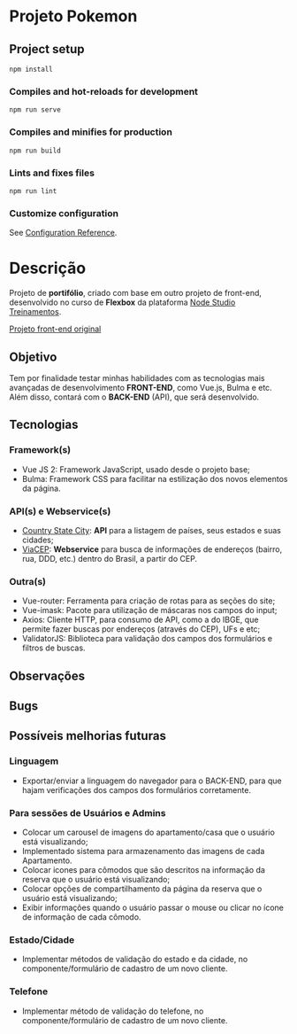 # Projeto Pokemon

## Project setup
```
npm install
```

### Compiles and hot-reloads for development
```
npm run serve
```

### Compiles and minifies for production
```
npm run build
```

### Lints and fixes files
```
npm run lint
```

### Customize configuration
See [Configuration Reference](https://cli.vuejs.org/config/).

# Descrição
Projeto de __portifólio__, criado com base em outro projeto de front-end, desenvolvido no curso de 
__Flexbox__ da plataforma [Node Studio Treinamentos](https://www.nodestudio.com.br/).

[Projeto front-end original](https://github.com/HugoBrandao-Dev/flexbox-node-studios/tree/master/projeto)

## Objetivo 
Tem por finalidade testar minhas habilidades com as tecnologias mais avançadas de desenvolvimento __FRONT-END__, como Vue.js, Bulma e etc.
Além disso, contará com o __BACK-END__ (API), que será desenvolvido.

## Tecnologias

### Framework(s)
* Vue JS 2: Framework JavaScript, usado desde o projeto base;
* Bulma: Framework CSS para facilitar na estilização dos novos elementos da página.

### API(s) e Webservice(s)
* [Country State City](https://countrystatecity.in/): __API__ para a listagem de países, seus estados e suas cidades;
* [ViaCEP](https://viacep.com.br/): __Webservice__ para busca de informações de endereços (bairro, rua, DDD, etc.) dentro do Brasil, a partir do CEP.

### Outra(s)
* Vue-router: Ferramenta para criação de rotas para as seções do site;
* Vue-imask: Pacote para utilização de máscaras nos campos do input;
* Axios: Cliente HTTP, para consumo de API, como a do IBGE, que permite fazer buscas por endereços (através do CEP), UFs e etc;
* ValidatorJS: Biblioteca para validação dos campos dos formulários e filtros de buscas.

## Observações

## Bugs

## Possíveis melhorias futuras
### Linguagem
* Exportar/enviar a linguagem do navegador para o BACK-END, para que hajam verificações dos campos dos formulários corretamente.

### Para sessões de Usuários e Admins
* Colocar um carousel de imagens do apartamento/casa que o usuário está visualizando;
* Implementado sistema para armazenamento das imagens de cada Apartamento.
* Colocar icones para cômodos que são descritos na informação da reserva que o usuário está visualizando;
* Colocar opções de compartilhamento da página da reserva que o usuário está visualizando;
* Exibir informações quando o usuário passar o mouse ou clicar no ícone de informação de cada cômodo.

### Estado/Cidade
* Implementar métodos de validação do estado e da cidade, no componente/formulário de cadastro de um novo cliente.

### Telefone
* Implementar método de validação do telefone, no componente/formulário de cadastro de um novo cliente.